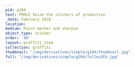 ```yaml
---
pid: g104
text: PROLE Seize the stickers of production
_date: February 2018
location: 
medium: Paint marker and sharpie
object_type: sticker
order: '40'
layout: graffiti_item
collection: graffiti
thumbnail: "/img/derivatives/simple/g104/thumbnail.jpg"
full: "/img/derivatives/simple/g104/fullwidth.jpg"
---
```

